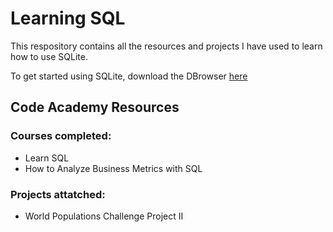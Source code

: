 # Learning SQL

This respository contains all the resources and projects I have used to learn how to use SQLite.

To get started using SQLite, download the DBrowser [here](https://sqlitebrowser.org/dl/)

## Code Academy Resources
### Courses completed:
- Learn SQL
- How to Analyze Business Metrics with SQL

### Projects attatched:
- World Populations Challenge Project II

